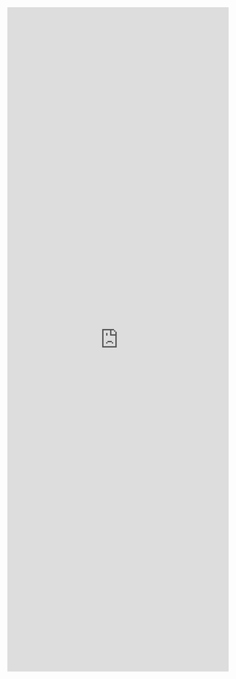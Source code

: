 <iframe width="100%" height="1509" frameborder="0"
  src="https://observablehq.com/embed/53fdd20a73a09c00?cells=gBarras%2Cscatter"></iframe>
